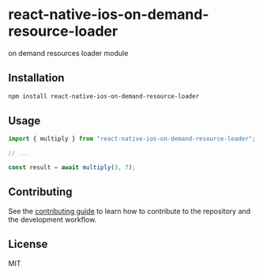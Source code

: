 # react-native-ios-on-demand-resource-loader

on demand resources loader module

## Installation

```sh
npm install react-native-ios-on-demand-resource-loader
```

## Usage

```js
import { multiply } from "react-native-ios-on-demand-resource-loader";

// ...

const result = await multiply(3, 7);
```

## Contributing

See the [contributing guide](CONTRIBUTING.md) to learn how to contribute to the repository and the development workflow.

## License

MIT
